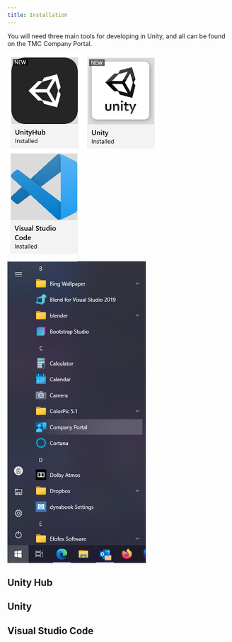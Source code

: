 ```yaml
---
title: Installation
---
```

You will need three main tools for developing in Unity, and all can be found on the TMC Company Portal.

![Unity Hub](unityHub.png)
![Unity](unity.png)
![Visual Studio Code](vsCode.png)

![Company Portal](companyPortal.png)

## Unity Hub

## Unity

## Visual Studio Code

